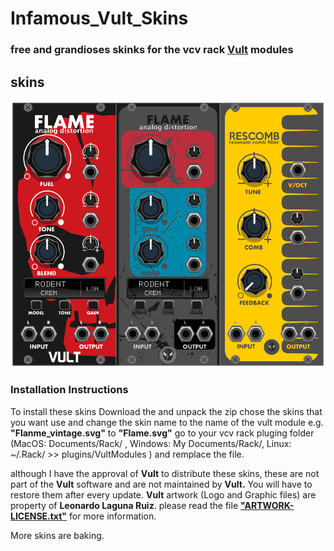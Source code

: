 # Infamous_Vult_Skins
### free and grandioses skinks for the vcv rack [Vult](https://modlfo.github.io/VultModules/) modules 
## skins 
![alt text](https://raw.githubusercontent.com/infamedavid/infamous_vult_skins/master/preview.png "preview")

### Installation Instructions

To install these skins Download the and  unpack the zip  chose the skins that you want use and change the skin name to the name of the vult module e.g. **"Flanme_vintage.svg"** to **"Flame.svg"** go to your vcv rack pluging folder (MacOS: Documents/Rack/ , Windows: My Documents/Rack/, Linux: ~/.Rack/ >> plugins/VultModules ) and remplace the file.

although I have the approval of **Vult** to distribute these skins, these are not part of the **Vult** software and are not maintained by **Vult.** You will have to restore them after every update. **Vult** artwork (Logo and Graphic files) are property of **Leonardo Laguna Ruiz**. please read the file [**"ARTWORK-LICENSE.txt"**](https://github.com/infamedavid/infamous_vult_skins/blob/master/ARTWORK-LICENSE.txt) for more information.


More skins are baking.
